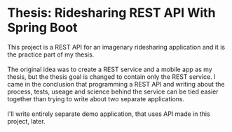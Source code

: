 # Thesis: Ridesharing REST API With Spring Boot

This project is a REST API for an imagenary ridesharing application and it is the practice part of my thesis. 
<br>
<br>
The original idea was to create a REST service and a mobile app as my thesis, but the thesis goal is changed to contain only the REST service.
I came in the conclusion that programming a REST API and writing about the process, tests, useage and science behind the service can be tied easier together
than trying to write about two separate applications.
<br>
<br>
I'll write entirely separate demo application, that uses API made in this project, later.
